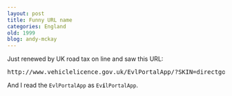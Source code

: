 ```yaml
---
layout: post
title: Funny URL name
categories: England
old: 1999
blog: andy-mckay
---
```

<p>Just renewed by UK road tax on line and saw this URL:</p>
<pre>http://www.vehiclelicence.gov.uk/EvlPortalApp/?SKIN=directgov</pre>
<p>And I read the <code>EvlPortalApp</code> as <code>Ev<b>i</b>lPortalApp</code>.</p>